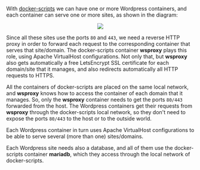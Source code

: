 With [docker-scripts](https://gitlab.com/docker-scripts/ds) we can
have one or more Wordpress containers, and each container can serve
one or more sites, as shown in the diagram:

<p align="center">
<img src="/dashohoxha/courses/docker-scripts/wordpress/assets/wordpress-ds.png">
</p>

Since all these sites use the ports `80` and `443`, we need a reverse
HTTP proxy in order to forward each request to the corresponding
container that serves that site/domain. The docker-scripts container
**wsproxy** plays this role, using Apache VirtualHost
configurations. Not only that, but **wsproxy** also gets automatically
a free LetsEncrypt SSL certificate for each domain/site that it
manages, and also redirects automatically all HTTP requests to HTTPS.

All the containers of docker-scripts are placed on the same local
network, and **wsproxy** knows how to access the container of each
domain that it manages. So, only the **wsproxy** container needs to
get the ports `80/443` forwarded from the host. The Wordpress
containers get their requests from **wsproxy** through the
docker-scripts local network, so they don't need to expose the ports
`80/443` to the host or to the outside world.

Each Wordpress container in turn uses Apache VirtualHost
configurations to be able to serve several (more than one)
sites/domains.

Each Wordpress site needs also a database, and all of them use the
docker-scripts container **mariadb**, which they access through the
local network of docker-scripts.

